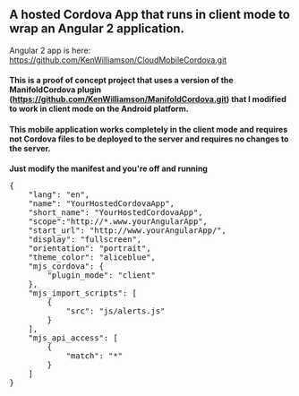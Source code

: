 ## A hosted Cordova App that runs in client mode to wrap an Angular 2 application. 
Angular 2 app is here: https://github.com/KenWilliamson/CloudMobileCordova.git

#### This is a proof of concept project that uses a version of the ManifoldCordova plugin (https://github.com/KenWilliamson/ManifoldCordova.git) that I modified to work in client mode on the Android platform.


#### This mobile application works completely in the client mode and requires not Cordova files to be deployed to the server and requires no changes to the server.



**Just modify the manifest and you're off and running** 
<pre>
{
    "lang": "en",
    "name": "YourHostedCordovaApp",
    "short_name": "YourHostedCordovaApp",
    "scope":"http://*.www.yourAngularApp",
    "start_url": "http://www.yourAngularApp/",
    "display": "fullscreen",
    "orientation": "portrait",
    "theme_color": "aliceblue",
    "mjs_cordova": {
        "plugin_mode": "client"
    },
    "mjs_import_scripts": [
        {
            "src": "js/alerts.js"
        }
    ],
    "mjs_api_access": [
        {
            "match": "*"
        }
    ]
}
</pre>
